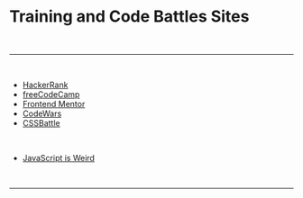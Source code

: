# Training and Code Battles Sites

<br>

---

<br>

- [HackerRank](https://www.hackerrank.com/)
- [freeCodeCamp](https://www.freecodecamp.org/)
- [Frontend Mentor](https://www.frontendmentor.io/challenges)
- [CodeWars](https://www.codewars.com/)
- [CSSBattle](https://cssbattle.dev/)

<br>

- [JavaScript is Weird](https://jsisweird.com/)

<br>

---
